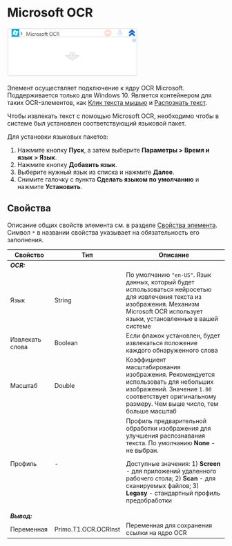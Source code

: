# Microsoft OCR

![](../../../../resources/activities/extra/t1/ocr/microsoft-ocr-scope.png)

Элемент осуществляет подключение к ядру OCR Microsoft. Поддерживается только для Windows 10. Является контейнером для таких OCR-элементов, как [Клик текста мышью](https://docs.primo-rpa.ru/primo-rpa/g_elements/el_extra/t1/els_ocr/el_ocr_textclick) и [Распознать текст](https://docs.primo-rpa.ru/primo-rpa/g_elements/el_extra/t1/els_ocr/el_ocr_recog).

Чтобы извлекать текст с помощью Microsoft OCR, необходимо чтобы в системе был установлен соответствующий языковой пакет.

Для установки языковых пакетов:
1. Нажмите кнопку **Пуск**, а затем выберите **Параметры > Время и язык > Язык**.
2. Нажмите кнопку  **Добавить язык**.
3. Выберите нужный язык из списка и нажмите **Далее**.
4. Снимите галочку с пункта **Сделать языком по умолчанию** и нажмите **Установить**.

## Свойства
Описание общих свойств элемента см. в разделе [Свойства элемента](https://docs.primo-rpa.ru/primo-rpa/primo-studio/process/elements#svoistva-elementa).\
Символ `*` в названии свойства указывает на обязательность его заполнения.

| Свойство             | Тип                   | Описание                                      |
| -------------------- | --------------------- | --------------------------------------------- |
| ***OCR:*** | |  |
| Язык | String | По умолчанию `"en-US"`. Язык данных, который будет использоваться нейросетью для извлечения текста из изображения. Механизм Microsoft OCR использует языки, установленные в вашей системе |
| Извлекать слова | Boolean | Если флажок установлен, будет извлекаться положение каждого обнаруженного слова |
| Масштаб | Double| Коэффициент масштабирования изображения. Рекомендуется использовать для небольших изображений. Значение `1.00` соответствует оригинальному размеру. Чем выше число, тем больше масштаб  |
| Профиль | - | Профиль предварительной обработки изображения для улучшения распознавания текста. По умолчанию **None** - не выбран. <p>Доступные значения: 1) **Screen** - для приложений удаленного рабочего стола; 2) **Scan** - для сканируемых файлов; 3) **Legasy** - стандартный профиль предобработки</p>  |
| ***Вывод:***  |  |  |
| Переменная | Primo.T1.OCR.OCRInst | Переменная для сохранения ссылки на ядро OCR |
